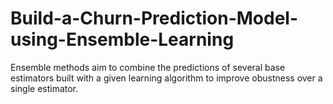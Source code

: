 # Build-a-Churn-Prediction-Model-using-Ensemble-Learning
Ensemble methods aim to combine the predictions of several base estimators built with a given learning algorithm to improve obustness over a single estimator. 
